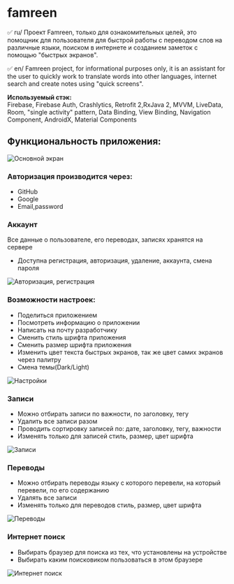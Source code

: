 # famreen
:white_check_mark: ru/ Проект Famreen, только для ознакомительных целей, это помощник для пользователя для быстрой работы 
с переводом слов на различные языки, поиском в интернете и созданием заметок с помощью "быстрых экранов".

:white_check_mark: en/ Famreen project, for informational purposes only, it is an assistant for the user to quickly work
to translate words into other languages, internet search and create notes using "quick screens".

**Используемый стэк:**  
Firebase, Firebase Auth, Crashlytics, Retrofit 2,RxJava 2, MVVM, LiveData, Room, 
"single activity" pattern, Data Binding, View Binding, Navigation Component, AndroidX, Material Components  

## Функциональность приложения:  

![Основной экран](https://github.com/GinKukuruza/famreen/blob/master/app/src/main/res/raw/main.png)  

### Авторизация производится через:  
+ GitHub  
+ Google  
+ Email,password  

### Аккаунт  
Все данные о пользователе, его переводах, записях хранятся на сервере  
+ Доступна регистрация, авторизация, удаление, аккаунта, смена пароля  

![Авторизация, регистрация](https://github.com/GinKukuruza/famreen/blob/master/app/src/main/res/raw/login.png)  

### Возможности настроек:  
+ Поделиться приложением  
+ Посмотреть информацию о приложении  
+ Написать на почту разработчику  
+ Сменить стиль шрифта приложения 
+ Сменить размер шрифта приложения 
+ Изменить цвет текста быстрых экранов, так же цвет самих экранов через палитру  
+ Смена темы(Dark/Light)  

![Настройки](https://github.com/GinKukuruza/famreen/blob/master/app/src/main/res/raw/preferences.png)  

### Записи  
+ Можно отбирать записи по важности, по заголовку, тегу  
+ Удалить все записи разом  
+ Проводить сортировку записей по: дате, заголовку, тегу, важности  
+ Изменять только для записей стиль, размер, цвет шрифта  

![Записи](https://github.com/GinKukuruza/famreen/blob/master/app/src/main/res/raw/diary.png)  

### Переводы  
+ Можно отбирать переводы языку с которого перевели, на который перевели, по его содержанию  
+ Удалять все записи  
+ Изменять только для переводов стиль, размер, цвет шрифта  

![Переводы](https://github.com/GinKukuruza/famreen/blob/master/app/src/main/res/raw/translate.png)  

### Интернет поиск  
+ Выбирать браузер для поиска из тех, что установлены на устройстве  
+ Выбирать каким поисковиком пользоваться в этом браузере  

![Интернет поиск](https://github.com/GinKukuruza/famreen/blob/master/app/src/main/res/raw/search.png)  

